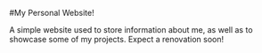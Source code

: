 #My Personal Website!

A simple website used to store information about me, as well as to showcase some of my projects.
Expect a renovation soon!
